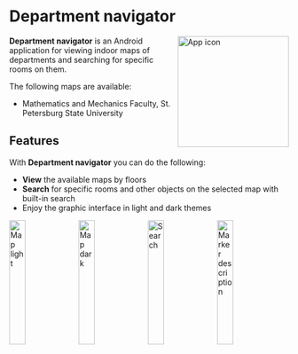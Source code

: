 # Department navigator

<img src="https://i.imgur.com/brORQ91.png" align="right" height="200"  alt="App icon"/>

**Department navigator** is an Android application for viewing indoor maps of departments and searching for specific
rooms on them.

The following maps are available:

- Mathematics and Mechanics Faculty, St. Petersburg State University

## Features

With **Department navigator** you can do the following:

- **View** the available maps by floors
- **Search** for specific rooms and other objects on the selected map with built-in search
- Enjoy the graphic interface in light and dark themes

<p>
    <img src="https://i.imgur.com/1WNO4qh.jpg" width="24%" alt="Map light" />
    <img src="https://i.imgur.com/cr40B49.jpg" width="24%" alt="Map dark" />
    <img src="https://i.imgur.com/kHAZrxc.jpg" width="24%" alt="Search" />
    <img src="https://i.imgur.com/dfpKEbL.jpg" width="24%" alt="Marker description" />
</p>
